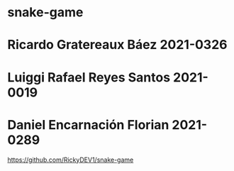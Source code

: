 # snake-game

# Ricardo Gratereaux Báez 2021-0326
# Luiggi Rafael Reyes Santos 2021-0019
# Daniel Encarnación Florian 2021-0289

https://github.com/RickyDEV1/snake-game
